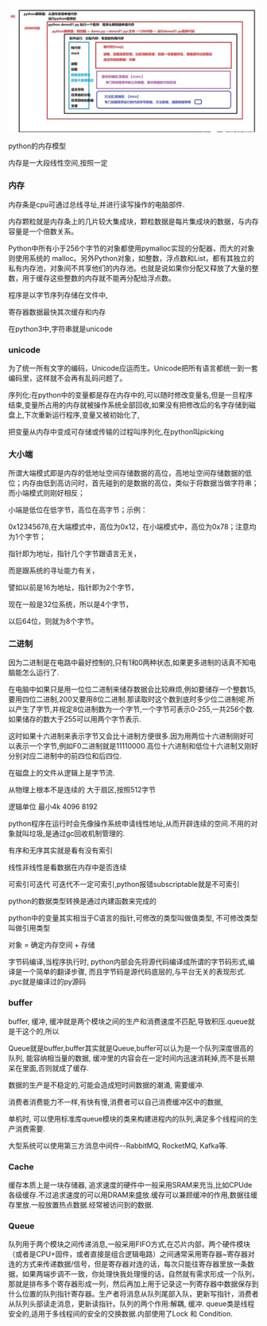 ![内存模型](./img/1.jpg)


python的内存模型

内存是一大段线性空间,按照一定

### 内存

内存条是cpu可通过总线寻址,并进行读写操作的电脑部件.

内存颗粒就是内存条上的几片较大集成块，颗粒数据是每片集成块的数据，与内存容量是一个倍数关系。

Python中所有小于256个字节的对象都使用pymalloc实现的分配器，而大的对象则使用系统的 malloc。另外Python对象，如整数，浮点数和List，都有其独立的私有内存池，对象间不共享他们的内存池。也就是说如果你分配又释放了大量的整数，用于缓存这些整数的内存就不能再分配给浮点数。

 

程序是以字节序列存储在文件中,

寄存器数据最快其次缓存和内存

在python3中,字符串就是unicode

### unicode

为了统一所有文字的编码，Unicode应运而生。Unicode把所有语言都统一到一套编码里，这样就不会再有乱码问题了。

序列化:在python中的变量都是存在内存中的,可以随时修改变量名,但是一旦程序结束,变量所占用的内存就被操作系统全部回收,如果没有把修改后的名字存储到磁盘上,下次重新运行程序,变量又被初始化了,

把变量从内存中变成可存储或传输的过程叫序列化,在python叫picking

### 大小端

所谓大端模式即是内存的低地址空间存储数据的高位，高地址空间存储数据的低位；内存由低到高访问时，首先碰到的是数据的高位，类似于将数据当做字符串；而小端模式则刚好相反； 

小端是低位在低字节，高位在高字节；示例： 

0x12345678,在大端模式中，高位为0x12，在小端模式中，高位为0x78；注意均为1个字节；



指针即为地址，指针几个字节跟语言无关，

而是跟系统的寻址能力有关，

譬如以前是16为地址，指针即为2个字节，

现在一般是32位系统，所以是4个字节，

以后64位，则就为8个字节。

### 二进制

因为二进制是在电路中最好控制的,只有1和0两种状态,如果更多进制的话真不知电脑能怎么运行了.

在电脑中如果只是用一位位二进制来储存数据会比较麻烦,例如要储存一个整数15,要用四位二进制,200又要用8位二进制.那读取时这个数到底时多少位二进制呢.所以产生了字节,并规定8位进制数为一个字节,一个字节可表示0-255,一共256个数.如果储存的数大于255可以用两个字节表示.

这时如果十六进制来表示字节又会比十进制方便很多.因为用两位十六进制刚好可以表示一个字节,例如F0二进制就是11110000.高位十六进制和低位十六进制又刚好分别对应二进制中的前四位和后四位.



在磁盘上的文件从逻辑上是字节流.

从物理上根本不是连续的 大于扇区,按照512字节 

逻辑单位 最小4k 4096 8192

python程序在运行时会先像操作系统申请线性地址,从而开辟连续的空间.不用的对象就叫垃圾,是通过gc回收机制管理的.

有序和无序其实就是看有没有索引

线性非线性是看数据在内存中是否连续

可索引可迭代 可迭代不一定可索引,python报错subscriptable就是不可索引

python的数据类型转换是通过内建函数来完成的

python中的变量其实相当于C语言的指针,可修改的类型叫做值类型, 不可修改类型叫做引用类型

对象 = 确定内存空间 + 存储 

字节码编译,当程序执行时, python内部会先将源代码编译成所谓的字节码形式,编译是一个简单的翻译步骤, 而且字节码是源代码底层的,与平台无关的表现形式. .pyc就是编译过的py源码

### buffer

buffer, 缓冲, 缓冲就是两个模块之间的生产和消费速度不匹配,导致积压.queue就是干这个的,所以

Queue就是buffer,buffer其实就是Queue,buffer可以认为是一个队列深度很高的队列, 能容纳相当量的数据, 缓冲里的内容会在一定时间内迅速消耗掉,而不是长期呆在里面,否则就成了缓存.

数据的生产是不稳定的,可能会造成短时间数据的潮涌, 需要缓冲.

消费者消费能力不一样,有快有慢,消费者可以自己消费缓冲区中的数据,

单机时, 可以使用标准库queue模块的类来构建进程内的队列,满足多个线程间的生产消费需要.

大型系统可以使用第三方消息中间件--RabbitMQ, RocketMQ, Kafka等.

### Cache

缓存本质上是一块存储器, 追求速度的硬件中一般采用SRAM来充当,比如CPUde 各级缓存.不过追求速度的可以用DRAM来盛放.缓存可以兼顾缓冲的作用,数据往缓存里放.一般放置热点数据.经常被访问到的数据.

### Queue

队列用于两个模块之间传递消息,一般采用FIFO方式,在芯片内部，两个硬件模块（或者是CPU+固件，或者直接是组合逻辑电路）之间通常采用寄存器~寄存器对连的方式来传递数据/信号，但是寄存器对连的话，每次只能往寄存器里放一条数据，如果两端步调不一致，你处理快我处理慢的话，自然就有需求形成一个队列，那就是排布多个寄存器形成一列，然后再加上用于记录这一列寄存器中数据保存到什么位置的队列指针寄存器。生产者将消息从队列尾部入队，更新写指针，消费者从队列头部读走消息，更新读指针。队列的两个作用:解耦, 缓冲. queue类是线程安全的,适用于多线程间的安全的交换数据.内部使用了Lock 和 Condition.



